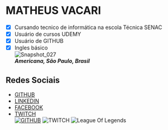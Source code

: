 
# MATHEUS VACARI  
- [x] Cursando tecnico de informática na escola Técnica SENAC    
- [x] Usuário de cursos UDEMY    
- [x] Usuário de GITHUB  
- [x] Ingles básico  
![Snapshot_027](https://user-images.githubusercontent.com/42096349/61918618-5a4c1900-af28-11e9-8108-c9ed20cba25a.jpg
)  
__*Americana, São Paulo, Brasil*__
## Redes Sociais
- [GITHUB](https://github.com/MatheusVacari)  
- [LINKEDIN](https://www.linkedin.com/feed/)    
- [FACEBOOK](https://www.facebook.com/matheus.vacari.39)     
- [TWITCH](https://www.twitch.tv/mathvacari)  
[![GITHUB](https://encrypted-tbn0.gstatic.com/images?q=tbn:ANd9GcQYqN3vMO-hhKYn98fIXdyY16c_78ryPdDRB46q2RyksBcFudsMhQ)](https://github.com)
![TWITCH](https://encrypted-tbn0.gstatic.com/images?q=tbn:ANd9GcTs4b2P9-tnprwPwiuUmfRD-w-dfAQXhcPhW9Ib7V4gQd3xsJB-Lw)
![League Of Legends](https://encrypted-tbn0.gstatic.com/images?q=tbn:ANd9GcQHRSxE4q6sWzB9xsqPWjFaHv43m7JIBuaMBS_Y7Hvw8_aX-WCGkQ)

